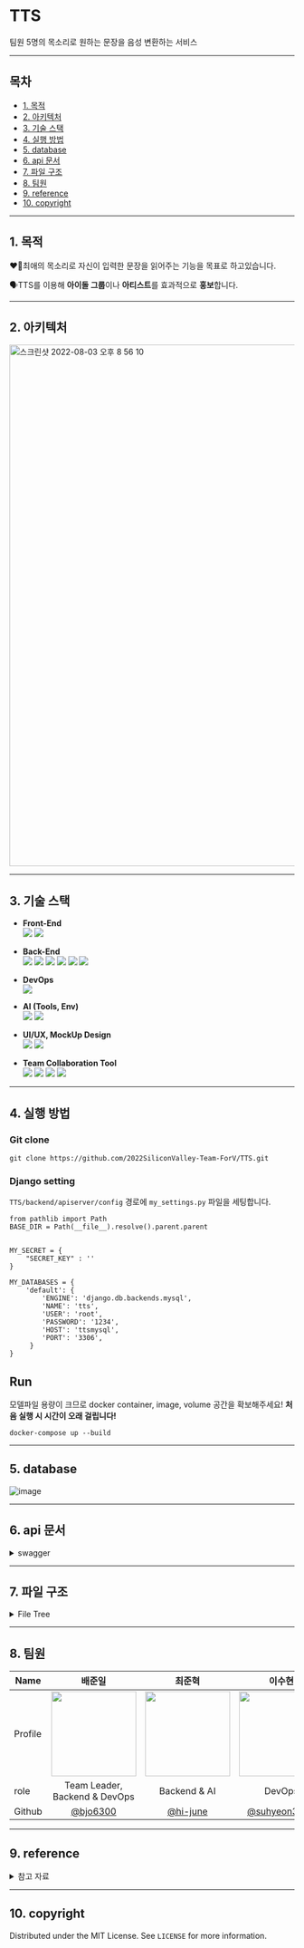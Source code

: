 # TTS
 팀원 5명의 목소리로 원하는 문장을 음성 변환하는 서비스
 <!-- 동작하는 gif 같이 첨부 -->
<hr>

## 목차
  - [1. 목적](#1-목적)
  - [2. 아키텍처](#2-아키텍처)
  - [3. 기술 스택](#3-기술-스택)
  - [4. 실행 방법](#4-실행-방법)
  - [5. database](#5-database)
  - [6. api 문서](#6-api-문서)
  - [7. 파일 구조](#7-파일-구조)
  - [8. 팀원](#8-팀원)
  - [9. reference](#9-reference)
  - [10. copyright](#10-copyright)

<hr>

## 1. 목적
❤️‍🔥최애의 목소리로 자신이 입력한 문장을 읽어주는 기능을 목표로 하고있습니다.  

🗣️TTS를 이용해 <b>아이돌 그룹</b>이나 <b>아티스트</b>를 효과적으로 <b>홍보</b>합니다.

<hr>

## 2. 아키텍처
<img width="921" alt="스크린샷 2022-08-03 오후 8 56 10" src="https://user-images.githubusercontent.com/70627982/182602386-c5919ba2-ac66-43a0-86c2-ed7f12c6d3f2.png">

<hr>

## 3. 기술 스택
- <b>Front-End</b>  
  <img src="https://img.shields.io/badge/react-02569B?style=for-the-badge&logo=react&logoColor=white"> <img src="https://img.shields.io/badge/javascript-F7DF1E?style=for-the-badge&logo=javascript&logoColor=black">
  
- <b>Back-End</b>  
<img src="https://img.shields.io/badge/django-007396?style=for-the-badge&logo=django&logoColor=white"> <img src="https://img.shields.io/badge/flask-6DB33F?style=for-the-badge&logo=flask&logoColor=white"> <img src="https://img.shields.io/badge/python-3776AB?style=for-the-badge&logo=python&logoColor=white"> <img src="https://img.shields.io/badge/mysql-4479A1?style=for-the-badge&logo=mysql&logoColor=white"> <img src="https://img.shields.io/badge/celery-000000?style=for-the-badge&logo=celery&logoColor=white"> <img src="https://img.shields.io/badge/rabbitmq-FF6F00?style=for-the-badge&logo=rabbitmq&logoColor=white">

- <b>DevOps</b>    
  <img src="https://img.shields.io/badge/docker-2496ED?style=for-the-badge&logo=docker&logoColor=white"> <!-- <img src="https://img.shields.io/badge/aws-232F3E?style=for-the-badge&logo=amazonaws&logoColor=white"> -->


- <b>AI (Tools, Env)</b>    
  <img src="https://img.shields.io/badge/colab-F9AB00?style=for-the-badge&logo=googlecolab&logoColor=white"> <img src="https://img.shields.io/badge/pytorch-F7931E?style=for-the-badge&logo=pytorch&logoColor=white">  
  
- <b>UI/UX, MockUp Design </b>    
  <img src="https://img.shields.io/badge/figma-34A7C1?style=for-the-badge&logo=figma&logoColor=white"> <img src="https://img.shields.io/badge/zeplin-31A8FF?style=for-the-badge&logo=zeplin&logoColor=white"> 
  
- <b>Team Collaboration Tool</b>    
  <img src="https://img.shields.io/badge/github-181717?style=for-the-badge&logo=github&logoColor=white"> <img src="https://img.shields.io/badge/notion-0052CC?style=for-the-badge&logo=notion&logoColor=white"> <img src="https://img.shields.io/badge/slack-D24939?style=for-the-badge&logo=slack&logoColor=white"> <img src="https://img.shields.io/badge/zoom-2496ED?style=for-the-badge&logo=zoom&logoColor=white">

<hr>

## 4. 실행 방법

### Git clone
```
git clone https://github.com/2022SiliconValley-Team-ForV/TTS.git
```

### Django setting
`TTS/backend/apiserver/config` 경로에 `my_settings.py` 파일을 세팅합니다. 

```
from pathlib import Path
BASE_DIR = Path(__file__).resolve().parent.parent


MY_SECRET = {
    "SECRET_KEY" : ''
}

MY_DATABASES = {
    'default': { 
    	'ENGINE': 'django.db.backends.mysql', 
        'NAME': 'tts', 
        'USER': 'root', 
        'PASSWORD': '1234', 
        'HOST': 'ttsmysql', 
        'PORT': '3306', 
     } 
}
```

## Run
모델파일 용량이 크므로 docker container, image, volume 공간을 확보해주세요!
<b>처음 실행 시 시간이 오래 걸립니다!</b>
```
docker-compose up --build
```

<hr>

## 5. database
![image](https://user-images.githubusercontent.com/70627982/182619271-eba06844-0b6e-4861-8e7d-76645acf0fd0.png)

<hr>

## 6. api 문서
<details>
<summary>swagger</summary>
<div markdown="1">

<br>
  
![image](https://user-images.githubusercontent.com/70627982/182622232-264fd05c-487a-4ba9-98f5-5f7b2fc45344.png)
  
![image](https://user-images.githubusercontent.com/70627982/182622359-09d1961c-72d5-4634-be02-abe055142fc1.png)

</div>
</details>
<hr>

## 7. 파일 구조

<details>
<summary> File Tree </summary>
<div markdown="1">

```txt
TTS
├── LICENSE
├── README.md
├── backend
│   ├── apiserver
│   │   ├── Dockerfile
│   │   ├── README.md
│   │   ├── config
│   │   ├── db_init.py
│   │   ├── erl_crash.dump
│   │   ├── mainApp
│   │   ├── manage.py
│   │   ├── model_init.py
│   │   ├── requirements.txt
│   │   └── wait-for-mysql.sh
│   └── modelserver
│       ├── Dockerfile
│       ├── README.md
│       ├── TTS
│       ├── app.py
│       ├── celery_app.py
│       ├── micro-handler.json
│       ├── requirements.txt
│       ├── requirements_TTS.txt
│       ├── simple_task.py
│       ├── temp
│       ├── test_tasks.py
│       ├── tts_modules.py
│       └── voice_model
├── docker-compose.yml
└── frontend
    ├── Dockerfile
    ├── README.md
    ├── package.json
    ├── public
    │   ├── favicon.ico
    │   ├── index.html
    │   ├── logo192.png
    │   ├── logo512.png
    │   ├── manifest.json
    │   └── robots.txt
    └── src
        ├── App.css
        ├── App.js
        ├── Font
        ├── Images
        ├── Styles
        ├── Views
        ├── index.css
        ├── index.js
        ├── reportWebVitals.js
        ├── reset.css
        └── setupTests.js"
```
</div>
</details>
  
<hr>

## 8. 팀원

| Name    | <center>배준일</center>|<center>최준혁</center> |<center> 이수현 </center> | <center>김혜진</center> | <center>구지혜</center>
| ------- | --------------------------------------------- | ------------------------------------ | --------------------------------------------- | --------------------------------------- | --------------------------------------- |
| Profile | <img width="150px" src="https://avatars.githubusercontent.com/u/70627982?v=4" />|<img width="150px" src="https://avatars.githubusercontent.com/u/98803599?v=4" />| <img width="150px" src="https://avatars.githubusercontent.com/u/105929978?v=4" />| <img width="150px" src="https://avatars.githubusercontent.com/u/76868442?v=4" />| <img width="150px" src="https://avatars.githubusercontent.com/u/105404542?v=4" />|
| role    | <center>Team Leader, <br>Backend & DevOps</center>   | <center>Backend & AI</center>    | <center>DevOps  </center>  | <center>Frontend</center> | <center>Frontend</center> |
| Github  | <center>[@bjo6300](https://github.com/bjo6300)</center> | <center>[@hi-june](https://github.com/hi-june)</center> | <center>[@suhyeon3484](https://github.com/suhyeon3484)</center> | <center>[@llmeajinll](https://github.com/llmeajinll)</center> | <center>[@jihye9549](https://github.com/jihye9549) </center>| 

<hr>

## 9. reference

<details>
<summary>참고 자료</summary>
<div markdown="1">

- [내 목소리로 TTS 만들기](https://sce-tts.github.io/#/v2/index)

- [flask & g2pk in Docker](https://github.com/litsynp/flask-g2pk)

</div>
</details>

<hr>

## 10. copyright

Distributed under the MIT License. See `LICENSE` for more information.

